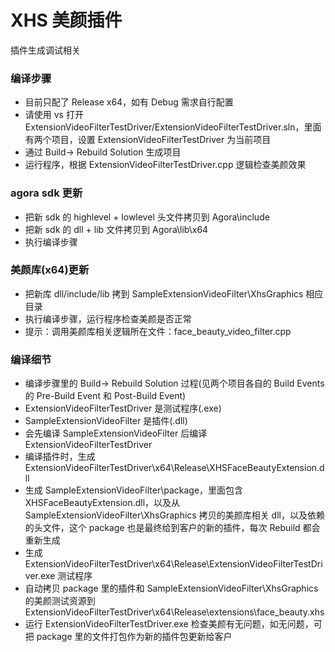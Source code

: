 # XHS 美颜插件
插件生成调试相关

### 编译步骤
* 目前只配了 Release x64，如有 Debug 需求自行配置
* 请使用 vs 打开 ExtensionVideoFilterTestDriver/ExtensionVideoFilterTestDriver.sln，里面有两个项目，设置 ExtensionVideoFilterTestDriver 为当前项目
* 通过 Build-> Rebuild Solution 生成项目
* 运行程序，根据 ExtensionVideoFilterTestDriver.cpp 逻辑检查美颜效果

### agora sdk 更新
* 把新 sdk 的 highlevel + lowlevel 头文件拷贝到 Agora\include
* 把新 sdk 的 dll + lib 文件拷贝到 Agora\lib\x64
* 执行编译步骤

### 美颜库(x64)更新
* 把新库 dll/include/lib 拷到 SampleExtensionVideoFilter\XhsGraphics 相应目录
* 执行编译步骤，运行程序检查美颜是否正常
* 提示：调用美颜库相关逻辑所在文件：face_beauty_video_filter.cpp

### 编译细节
* 编译步骤里的 Build-> Rebuild Solution 过程(见两个项目各自的 Build Events 的 Pre-Build Event 和 Post-Build Event)
* ExtensionVideoFilterTestDriver 是测试程序(.exe)
* SampleExtensionVideoFilter 是插件(.dll)
* 会先编译 SampleExtensionVideoFilter 后编译 ExtensionVideoFilterTestDriver
* 编译插件时，生成 ExtensionVideoFilterTestDriver\x64\Release\XHSFaceBeautyExtension.dll
* 生成 SampleExtensionVideoFilter\package，里面包含 XHSFaceBeautyExtension.dll，以及从 SampleExtensionVideoFilter\XhsGraphics 拷贝的美颜库相关 dll，以及依赖的头文件，这个 package 也是最终给到客户的新的插件，每次 Rebuild 都会重新生成
* 生成 ExtensionVideoFilterTestDriver\x64\Release\ExtensionVideoFilterTestDriver.exe 测试程序
* 自动拷贝 package 里的插件和 SampleExtensionVideoFilter\XhsGraphics 的美颜测试资源到 ExtensionVideoFilterTestDriver\x64\Release\extensions\face_beauty.xhs
* 运行 ExtensionVideoFilterTestDriver.exe 检查美颜有无问题，如无问题，可把 package 里的文件打包作为新的插件包更新给客户

